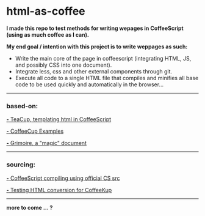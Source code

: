 # html-as-coffee

**I made this repo to test methods for writing wepages in CoffeeScript (using as much coffee as I can).**

**My end goal / intention with this project is to write weppages as such:**
  - Write the main core of the page in coffeescript (integrating HTML, JS, and possibly CSS into one document).
  - Integrate less, css and other external components through git.
  - Execute all code to a single HTML file that compiles and minifies all base code 
    to be used quickly and automatically in the browser...

----

### based-on:

[**-** TeaCup, templating html in CoffeeScript](https://github.com/goodeggs/teacup)

[**-** CoffeeCup Examples](https://github.com/gradus/coffeecup/tree/master/examples/browser)

[**-** Grimoire, a "magic" document](https://autotelicum.github.io/Smooth-CoffeeScript/interactive/grimoire.html)

----

### sourcing:

[**-** CoffeeScript compiling using official CS src](https://github.com/jashkenas/coffeescript)

[**-** Testing HTML conversion for CoffeeKup](http://coffeekup.org/)

----

**more to come ... ?**
